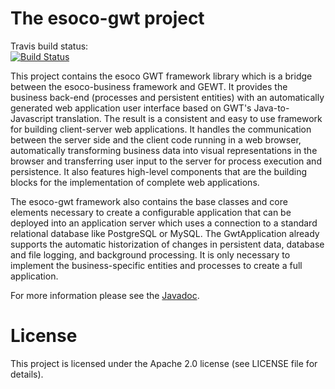 # The esoco-gwt project

Travis build status:  
[![Build Status](https://www.travis-ci.org/esoco/esoco-gwt.svg?branch=master)](https://www.travis-ci.org/esoco/esoco-gwt)

This project contains the esoco GWT framework library which is a bridge between the esoco-business framework and GEWT. It provides the business back-end (processes and persistent entities) with an automatically generated web application user interface based on GWT's Java-to-Javascript translation. The result is a consistent and easy to use framework for building client-server web applications. It handles the communication between the server side and the client code running in a web browser, automatically transforming business data into visual representations in the browser and transferring user input to the server for process execution and persistence. It also features high-level components that are the building blocks for the implementation of complete web applications.

The esoco-gwt framework also contains the base classes and core elements necessary to create a configurable application that can be deployed into an application server which uses a connection to a standard relational database like PostgreSQL or MySQL. The GwtApplication already supports the automatic historization of changes in persistent data, database and file logging, and background processing. It is only necessary to implement the business-specific entities and processes to create a full application.

For more information please see the [Javadoc](http://esoco.github.io/esoco-gwt/javadoc/).

# License

This project is licensed under the Apache 2.0 license (see LICENSE file for details).  